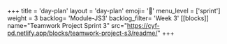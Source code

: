 +++
title = 'day-plan'
layout = 'day-plan'
emoji= '📝'
menu_level = ['sprint']
weight = 3
backlog= 'Module-JS3'
backlog_filter= 'Week 3'
[[blocks]]
name="Teamwork Project Sprint 3"
src="https://cyf-pd.netlify.app/blocks/teamwork-project-s3/readme/"
+++


